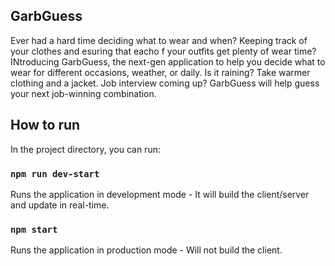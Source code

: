 ## GarbGuess

Ever had a hard time deciding what to wear and when? Keeping track of your clothes and esuring that eacho f your outfits get plenty of wear time? INtroducing GarbGuess, the next-gen application to help you decide what to wear for different occasions, weather, or daily. Is it raining? Take warmer clothing and a jacket. Job interview coming up? GarbGuess will help guess your next job-winning combination.

## How to run
In the project directory, you can run:

### `npm run dev-start`

Runs the application in development mode - It will build the client/server and update in real-time.

### `npm start`

Runs the application in production mode - Will not build the client.
